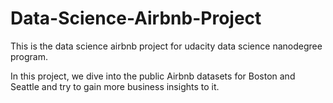 # Data-Science-Airbnb-Project
This is the data science airbnb project for udacity data science nanodegree program.

In this project, we dive into the public Airbnb datasets for Boston and Seattle and try to gain more business insights to it.
